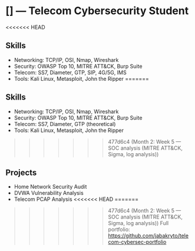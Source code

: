 # [] — Telecom Cybersecurity Student
<<<<<<< HEAD
## Skills
- Networking: TCP/IP, OSI, Nmap, Wireshark
- Security: OWASP Top 10, MITRE ATT&CK, Burp Suite
- Telecom: SS7, Diameter, GTP, SIP, 4G/5G, IMS
- Tools: Kali Linux, Metasploit, John the Ripper
=======

## Skills
- Networking: TCP/IP, OSI, Nmap, Wireshark
- Security: OWASP Top 10, MITRE ATT&CK, Burp Suite
- Telecom: SS7, Diameter, GTP (theoretical)
- Tools: Kali Linux, Metasploit, John the Ripper

>>>>>>> 477d6c4 (Month 2: Week 5 — SOC analysis (MITRE ATT&CK, Sigma, log analysis))
## Projects
- Home Network Security Audit
- DVWA Vulnerability Analysis
- Telecom PCAP Analysis
<<<<<<< HEAD
=======

>>>>>>> 477d6c4 (Month 2: Week 5 — SOC analysis (MITRE ATT&CK, Sigma, log analysis))
> Full portfolio: https://github.com/jabakryto/telecom-cybersec-portfolio
